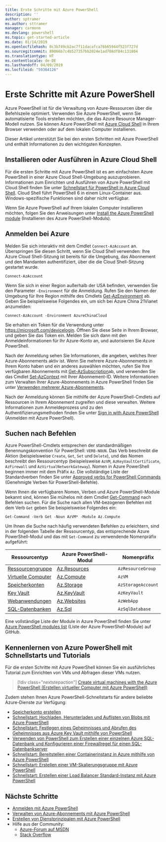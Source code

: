 ```yaml
---
title: Erste Schritte mit Azure PowerShell
description: ''
author: sptramer
ms.author: sttramer
manager: carmonm
ms.devlang: powershell
ms.topic: get-started-article
ms.date: 01/14/2019
ms.openlocfilehash: 0c3b749cb2ac7f11dacafca76b65944f523f727d
ms.sourcegitcommit: 89066b7c4b527357bb2024e1ad708df84c131804
ms.translationtype: HT
ms.contentlocale: de-DE
ms.lasthandoff: 04/09/2019
ms.locfileid: "59364126"
---
```

# <a name="get-started-with-azure-powershell"></a>Erste Schritte mit Azure PowerShell

Azure PowerShell ist für die Verwaltung von Azure-Ressourcen über die Befehlszeile optimiert. Verwenden Sie Azure PowerShell, wenn Sie automatisierte Tools erstellen möchten, die das Azure Resource Manager-Modell nutzen.
Sie können Azure PowerShell mit [Azure Cloud Shell](/azure/cloud-shell/overview) in Ihrem Browser verwenden oder auf dem lokalen Computer installieren.

Dieser Artikel unterstützt Sie bei den ersten Schritten mit Azure PowerShell und enthält Informationen zu den wichtigsten Konzepten.

## <a name="install-or-run-in-azure-cloud-shell"></a>Installieren oder Ausführen in Azure Cloud Shell

Für die ersten Schritte mit Azure PowerShell ist es am einfachsten Azure PowerShell in einer Azure Cloud Shell-Umgebung auszuprobieren.
Informationen zum Einrichten und Ausführen von Azure PowerShell mit Cloud Shell finden Sie unter [Schnellstart für PowerShell in Azure Cloud Shell](/azure/cloud-shell/quickstart-powershell).
Cloud Shell führt PowerShell 6 in einem Linux-Container aus. Windows-spezifische Funktionen sind daher nicht verfügbar.

Wenn Sie Azure PowerShell auf Ihrem lokalen Computer installieren möchten, folgen Sie den Anweisungen unter [Install the Azure PowerShell module](install-az-ps.md) (Installieren des Azure PowerShell-Moduls).

## <a name="sign-in-to-azure"></a>Anmelden bei Azure

Melden Sie sich interaktiv mit dem Cmdlet `Connect-AzAccount` an. Überspringen Sie diesen Schritt, wenn Sie Cloud Shell verwenden: Ihre Azure Cloud Shell-Sitzung ist bereits für die Umgebung, das Abonnement und den Mandanten authentifiziert, über die die Cloud Shell-Sitzung gestartet wurde.

```azurepowershell-interactive
Connect-AzAccount
```

Wenn Sie sich in einer Region außerhalb der USA befinden, verwenden Sie den Parameter `-Environment` für die Anmeldung. Rufen Sie den Namen der Umgebung für Ihre Region mithilfe des Cmdlets [Get-AzEnvironment](/powershell/module/Az.Accounts/Get-AzEnvironment) ab. Geben Sie beispielsweise Folgendes ein, um sich bei Azure China 21Vianet anzumelden:

```azurepowershell-interactive
Connect-AzAccount -Environment AzureChinaCloud
```

Sie erhalten ein Token für die Verwendung unter https://microsoft.com/devicelogin. Öffnen Sie diese Seite in Ihrem Browser, und geben Sie das Token ein. Melden Sie sich dann mit den Anmeldeinformationen für Ihr Azure-Konto an, und autorisieren Sie Azure PowerShell. 

Nach der Anmeldung sehen Sie Informationen, die angeben, welches Ihrer Azure-Abonnements aktiv ist. Wenn Sie mehrere Azure-Abonnements in Ihrem Konto haben und ein anderes auswählen möchten, rufen Sie Ihre verfügbaren Abonnements mit [Get-AzSubscription](/powershell/module/az.accounts/get-azsubscription)ab, und verwenden Sie das Cmdlet [Set-AzContext](/powershell/module/az.accounts/set-azcontext) mit Ihrer Abonnement-ID.
Weitere Informationen zum Verwalten Ihrer Azure-Abonnements in Azure PowerShell finden Sie unter [Verwenden mehrerer Azure-Abonnements](manage-subscriptions-azureps.md).

Nach der Anmeldung können Sie mithilfe der Azure PowerShell-Cmdlets auf Ressourcen in Ihrem Abonnement zugreifen und diese verwalten. Weitere Informationen zum Anmeldeprozess und zu den Authentifizierungsmethoden finden Sie unter [Sign in with Azure PowerShell](authenticate-azureps.md) (Anmelden mit Azure PowerShell).

## <a name="find-commands"></a>Suchen nach Befehlen

Azure PowerShell-Cmdlets entsprechen der standardmäßigen Benennungskonvention für PowerShell: `VERB-NOUN`. Das Verb beschreibt die Aktion (beispielsweise `Create`, `Get`, `Set` und `Delete`), und das Nomen beschreibt den Ressourcentyp (beispielsweise `AzVM`, `AzKeyVaultCertificate`, `AzFirewall` und `AzVirtualNetworkGateway`). Nomen in Azure PowerShell beginnen immer mit dem Präfix `Az`. Die vollständige Liste der Standardverben finden Sie unter [Approved verbs for PowerShell Commands](/powershell/developer/cmdlet/approved-verbs-for-windows-powershell-commands) (Genehmigte Verben für PowerShell-Befehle).

Wenn Ihnen die verfügbaren Nomen, Verben und Azure PowerShell-Module bekannt sind, können Sie mühelos mit dem Cmdlet [Get-Command](/powershell/module/microsoft.powershell.core/get-command) nach Befehlen suchen. Für die Suche nach allen VM-bezogenen Befehlen mit dem Verb `Get` geben Sie beispielsweise Folgendes ein:

```powershell-interactive
Get-Command -Verb Get -Noun AzVM* -Module Az.Compute
```

Um Ihnen die Suche nach häufig verwendeten Befehlen zu erleichtern, sind in der folgenden Tabelle der Ressourcentyp, das entsprechende Azure PowerShell-Modul und das mit `Get-Command` zu verwendende Nomenpräfix aufgeführt:

| Ressourcentyp | Azure PowerShell-Modul | Nomenpräfix |
|---------------|-------------------------|----------------|
| [Ressourcengruppe](/azure/azure-resource-manager/resource-group-overview) | [Az.Resources](/powershell/module/az.resources#resources) | `AzResourceGroup` |
| [Virtuelle Computer](/azure/virtual-machines) | [Az.Compute](/powershell/module/az.compute#virtual_machines) | `AzVM` |
| [Speicherkonten](/azure/storage/common/storage-introduction) | [Az.Storage](/powershell/module/az.storage/) | `AzStorageAccount` |
| [Key Vault](/azure/key-vault/key-vault-whatis) | [Az.KeyVault](/powershell/module/az.keyvault) | `AzKeyVault` |
| [Webanwendungen](/azure/app-service) | [Az.Websites](/powershell/module/az.websites) | `AzWebApp` |
| [SQL-Datenbanken](/azure/sql-database) | [Az.Sql](/powershell/module/az.sql) | `AzSqlDatabase` |

Eine vollständige Liste der Module in Azure PowerShell finden Sie unter [Azure PowerShell modules list](https://github.com/Azure/azure-powershell/blob/master/documentation/azure-powershell-modules.md) (Liste der Azure PowerShell-Module) auf GitHub.

## <a name="learn-azure-powershell-basics-with-quickstarts-and-tutorials"></a>Kennenlernen von Azure PowerShell mit Schnellstarts und Tutorials

Für die ersten Schritte mit Azure PowerShell können Sie ein ausführliches Tutorial zum Einrichten von VMs und Abfragen dieser VMs nutzen.

> [!div class="nextstepaction"]
> [Create virtual machines with the Azure PowerShell (Erstellen virtueller Computer mit Azure PowerShell)](azureps-vm-tutorial.yml)

Zudem stehen Ihnen Azure PowerShell-Schnellstarts für andere beliebte Azure-Dienste zur Verfügung:

* [Speicherkonto erstellen](/azure/storage/common/storage-quickstart-create-account?tabs=azure-powershell)
* [Schnellstart: Hochladen, Herunterladen und Auflisten von Blobs mit Azure PowerShell](/azure/storage/blobs/storage-quickstart-blobs-powershell)
* [Schnellstart: Festlegen eines Geheimnisses und Abrufen des Geheimnisses aus Azure Key Vault mithilfe von PowerShell](/azure/key-vault/quick-create-powershell)
* [Verwenden von PowerShell zum Erstellen einer einzelnen Azure SQL-Datenbank und Konfigurieren einer Firewallregel für einen SQL-Datenbankserver](/azure/sql-database/scripts/sql-database-create-and-configure-database-powershell)
* [Schnellstart: Bereitstellen einer Containerinstanz in Azure mithilfe von Azure PowerShell](/azure/container-instances/container-instances-quickstart-powershell)
* [Schnellstart: Erstellen einer VM-Skalierungsgruppe mit Azure PowerShell](/azure/virtual-machine-scale-sets/quick-create-powershell)
* [Schnellstart: Erstellen einer Load Balancer Standard-Instanz mit Azure PowerShell](/azure/load-balancer/quickstart-create-standard-load-balancer-powershell)

## <a name="next-steps"></a>Nächste Schritte

* [Anmelden mit Azure PowerShell](authenticate-azureps.md)
* [Verwalten von Azure-Abonnements mit Azure PowerShell](manage-subscriptions-azureps.md)
* [Erstellen von Dienstprinzipalen mit Azure PowerShell](create-azure-service-principal-azureps.md)
* Hilfe aus der Community:
  * [Azure-Forum auf MSDN](http://go.microsoft.com/fwlink/p/?LinkId=320212)
  * [Stack Overflow](http://go.microsoft.com/fwlink/?LinkId=320213)
